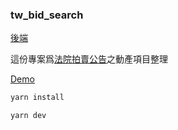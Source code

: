 ### tw_bid_search
[後端](https://github.com/dddong3/tw_bid_search_backend.git)

這份專案爲[法院拍賣公告](https://aomp109.judicial.gov.tw/judbp/wkw/WHD1A02.htm)之動產項目整理

[Demo](https://auction.dong3.me)

```bash
yarn install

yarn dev
```